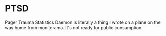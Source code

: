 # PTSD

Pager Trauma Statistics Daemon is literally a thing I wrote on a plane on the way home from monitorama. It's not ready for public consumption. 
